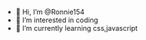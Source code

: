 - 👋 Hi, I’m @Ronnie154
- 👀 I’m interested in coding
- 🌱 I’m currently learning css,javascript


<!---
Ronnie154/Ronnie154 is a ✨ special ✨ repository because its `README.md` (this file) appears on your GitHub profile.
You can click the Preview link to take a look at your changes.
--->
